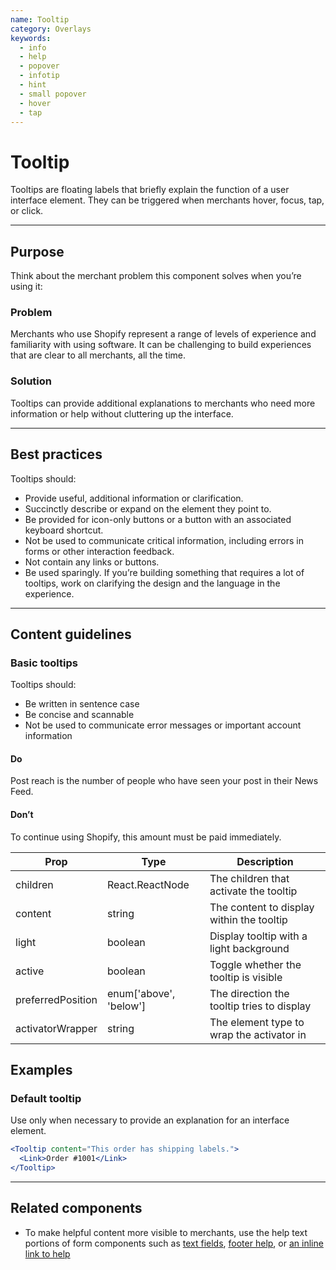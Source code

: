 ```yaml
---
name: Tooltip
category: Overlays
keywords:
  - info
  - help
  - popover
  - infotip
  - hint
  - small popover
  - hover
  - tap
---
```


# Tooltip
Tooltips are floating labels that briefly explain the function of a user
interface element. They can be triggered when merchants hover, focus, tap, or
click.

---

## Purpose

Think about the merchant problem this component solves when you’re using it:

### Problem

Merchants who use Shopify represent a range of levels of experience and
familiarity with using software. It can be challenging to build
experiences that are clear to all merchants, all the time.

### Solution

Tooltips can provide additional explanations to merchants who need more
information or help without cluttering up the interface.

---

## Best practices

Tooltips should:

* Provide useful, additional information or clarification.
* Succinctly describe or expand on the element they point to.
* Be provided for icon-only buttons or a button with an associated keyboard
shortcut.
* Not be used to communicate critical information, including errors in forms or
other interaction feedback.
* Not contain any links or buttons.
* Be used sparingly. If you’re building something that requires a lot of
tooltips, work on clarifying the design and the language in the experience.

---

## Content guidelines

### Basic tooltips

Tooltips should:

* Be written in sentence case
* Be concise and scannable
* Not be used to communicate error messages or important account information

<!-- usageblock -->
#### Do
Post reach is the number of people who have seen your post in their News Feed.

#### Don’t
To continue using Shopify, this amount must be paid immediately.
<!-- end -->

| Prop | Type | Description |
| ---- | ---- | ----------- |
| children | React.ReactNode | The children that activate the tooltip |
| content | string | The content to display within the tooltip |
| light | boolean | Display tooltip with a light background |
| active | boolean | Toggle whether the tooltip is visible |
| preferredPosition | enum['above', 'below'] | The direction the tooltip tries to display |
| activatorWrapper | string | The element type to wrap the activator in |

## Examples

### Default tooltip

Use only when necessary to provide an explanation for an interface element.

```jsx
<Tooltip content="This order has shipping labels.">
  <Link>Order #1001</Link>
</Tooltip>
```

---

## Related components

* To make helpful content more visible to merchants, use the help text portions of form components such as [text fields](/components/forms/text-field), [footer help](/components/titles-and-text/footer-help), or [an inline link to help](/components/navigations/link)
